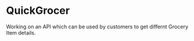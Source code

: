 # QuickGrocer
Working on an API which can be used by customers to get differnt Grocery Item details.
